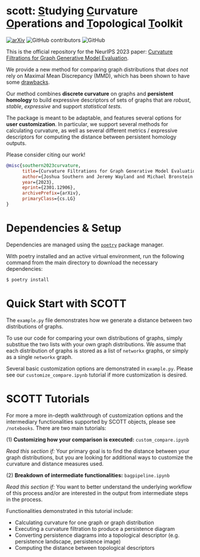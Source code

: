 # scott: <u>S</u>tudying <u>C</u>urvature <u>O</u>perations and <u>T</u>opological <u>T</u>oolkit

[![arXiv](https://img.shields.io/badge/arXiv-2301.12906-b31b1b.svg)](https://arxiv.org/abs/2301.12906) ![GitHub contributors](https://img.shields.io/github/contributors/aidos-lab/CFGGME) ![GitHub](https://img.shields.io/github/license/aidos-lab/CFGGME)

This is the official repository for the NeurIPS 2023 paper: [Curvature Filtrations for Graph Generative Model Evaluation](https://arxiv.org/abs/2301.12906).


We provide a new method for comparing graph distributions that _does not_ rely on Maximal Mean Discrepancy (MMD), which has been shown to have some [drawbacks](https://arxiv.org/abs/2106.01098).

Our method combines **discrete curvature** on graphs and **persistent homology** to build expressive descriptors of sets of graphs that are _robust_, _stable_, _expressive_ and support _statistical tests_.

The package is meant to be adaptable, and features several options for **user customization**. In particular, we support several methods for calculating curvature, as well as several different metrics / expressive descriptors for computing the distance between persistent homology outputs.

Please consider citing our work! 

```bibtex
@misc{southern2023curvature,
      title={Curvature Filtrations for Graph Generative Model Evaluation}, 
      author={Joshua Southern and Jeremy Wayland and Michael Bronstein and Bastian Rieck},
      year={2023},
      eprint={2301.12906},
      archivePrefix={arXiv},
      primaryClass={cs.LG}
}
```

# Dependencies & Setup

Dependencies are managed using the [`poetry`](https://python-poetry.org) package manager.

With poetry installed and an active virtual environment, run the following command from the main directory to download the necessary dependencies:

```python
$ poetry install
```


# Quick Start with SCOTT

The `example.py` file demonstrates how we generate a distance between two distributions of graphs. 

To use our code for comparing your own distributions of graphs, simply substitue the two lists with your own graph distributions. We assume that each distribution of graphs is stored as a list of `networkx` graphs, or simply as a single `networkx` graph.

Several basic customization options are demonstrated in `example.py`. Please see our `customize_compare.ipynb` tutorial if more customization is desired.


# SCOTT Tutorials

For more a more in-depth walkthrough of customization options and the intermediary functionalities supported by SCOTT objects, please see `/notebooks`. There are two main tutorials:

(1) **Customizing how your comparison is executed:** `custom_compare.ipynb`

_Read this section if:_ Your primary goal is to find the distance between your graph distributions, but you are looking for additional ways to customize the curvature and distance measures used.

(2) **Breakdown of intermediate functionalities:** `bagpipeline.ipynb`

_Read this section if:_ You want to better understand the underlying workflow of this process and/or are interested in the output from intermediate steps in the process.

Functionalities demonstrated in this tutorial include:
- Calculating curvature for one graph or graph distribution
- Executing a curvature filtration to produce a persistence diagram
- Converting persistence diagrams into a topological descriptor (e.g. persistence landscape, persistence image)
- Computing the distance between topological descriptors


